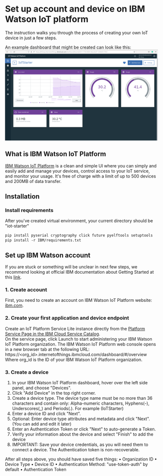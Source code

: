 ﻿# Set up account and device on IBM Watson IoT platform
The instruction walks you through the process of creating your own IoT device in just a few steps.

An example dashboard that might be created can look like this:
![Example dashboard](IBM_dashboard.png "IBM Watson IoT Platform dashboard")

## What is IBM Watson IoT Platform
[IBM Watson IoT Platform](https://internetofthings.ibmcloud.com/) is a clean and simple UI where you can simply and easily add and manage your devices, control access to your IoT service, and monitor your usage. It's free of charge with a limit of up to 500 devices and 200MB of data transfer.

## Installation

### Install requirements

After you've created virtual environment, your current directory should be "iot-starter"

``` 
pip install pyserial cryptography click future pyelftools setuptools
pip install -r IBM/requirements.txt
```

## Set up IBM Watson account

If you are stuck or something will be unclear in next few steps, we recommend looking at official IBM documentation about Getting Started at this [link](https://cloud.ibm.com/docs/IoT/devices/mqtt.html#).

### 1. Create account

First, you need to create an account on IBM Watson IoT Platform website: [ibm.com](https://internetofthings.ibmcloud.com/).


### 2. Create your first application and device endpoint

Create an IoT Platform Service Lite instance directly from the [Platform Service Page in the IBM Cloud Service Catalog](https://cloud.ibm.com/catalog/services/internet-of-things-platform).  
On the service page, click Launch to start administering your IBM Watson IoT Platform organization.
The IBM Watson IoT Platform web console opens in a new browser tab at the following URL:
https://<org_id>.internetofthings.ibmcloud.com/dashboard/#/overview Where org_id is the ID of your IBM Watson IoT Platform organization.

### 3. Create a device

1. In your IBM Watson IoT Platform dashboard, hover over the left side panel, and choose "Devices".
2. Click "Add Device" in the top right corner.
3. Create a device type. The device type name must be no more than 36 characters and contain only: Alpha-numeric characters, Hyphens(-), Underscores(_) and Periods(.). For example (IoTStarter)
4. Enter a device ID and click "Next".
5. Optional: Enter device type attributes and metadata and click "Next". (You can add and edit it later)
6. Enter an Authentication Token or click "Next" to auto-generate a Token.
7. Verify your information about the device and select "Finish" to add the device
8. IMPORTANT: Save your device credentials, as you will need them to connect a device. The Authentication token is non-recoverable.

After all steps above, you should have saved five things:
    • Organization ID
    • Device Type
    • Device ID
    • Authentication Method: "use-token-auth" by default
    • Authentication Token


